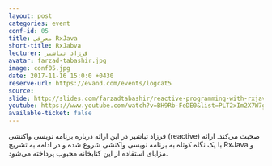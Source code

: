 ```yaml
---
layout: post
categories: event
conf-id: 05
title: معرفی RxJava
short-title: RxJabva
lecturer: فرزاد تباشیر
avatar: farzad-tabashir.jpg
image: conf05.jpg
date: 2017-11-16 15:0:0 +0430
reserve-url: https://evand.com/events/logcat5
source: 
slide: http://slides.com/farzadtabashir/reactive-programming-with-rxjava#/
youtube: https://www.youtube.com/watch?v=BH9Rb-FeDE0&list=PLT2xIm2X7W7gq_fD5HMWca1rWQQFeETK-
available-ticket: false
---
```

فرزاد تباشیر در این ارائه درباره برنامه نویسی واکنشی (reactive) صحبت می‌کند. ارائه با یک نگاه کوتاه به برنامه نویسی واکنشی شروع شده و در ادامه به تشریح RxJava و مزایای استفاده از این کتابخانه محبوب پرداخته می‌شود.